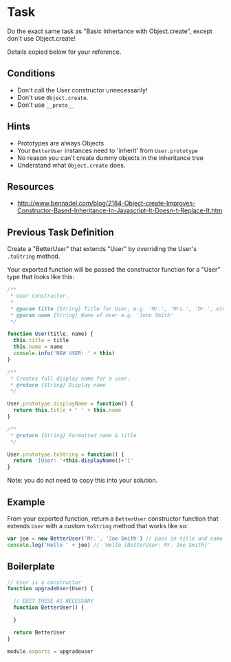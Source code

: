 # Task

Do the exact same task as "Basic Inhertance with Object.create", except don't use Object.create!

Details copied below for your reference.

## Conditions

* Don't call the User constructor unnecessarily!
* Don't use `Object.create`.
* Don't use `__proto__`

## Hints

* Prototypes are always Objects
* Your `BetterUser` instances need to 'inherit' from `User.prototype`
* No reason you can't create dummy objects in the inheritance tree
* Understand what `Object.create` does.

## Resources

* http://www.bennadel.com/blog/2184-Object-create-Improves-Constructor-Based-Inheritance-In-Javascript-It-Doesn-t-Replace-It.htm

## Previous Task Definition

Create a "BetterUser" that extends "User" by overriding
the User's `.toString` method.

Your exported function will be passed the constructor function
for a "User" type that looks like this:

```js
/**
 * User Constructor.
 *
 * @param title {String} Title for User, e.g. 'Mr.', 'Mrs.', 'Dr.', etc.
 * @param name {String} Name of User e.g. 'John Smith'
 */

function User(title, name) {
  this.title = title
  this.name = name
  console.info('NEW USER: ' + this)
}

/**
 * Creates full display name for a user.
 * @return {String} Display name
 */

User.prototype.displayName = function() {
  return this.title + ' ' + this.name
}

/**
 * @return {String} Formatted name & title
 */

User.prototype.toString = function() {
  return '[User: '+this.displayName()+']'
}
```

Note: you do not need to copy this into your solution.

## Example

From your exported function, return a `BetterUser` constructor function
that extends `User` with a custom `toString` method that works like so:

```js
var joe = new BetterUser('Mr.', 'Joe Smith') // pass in title and name
console.log('Hello ' + joe) // 'Hello [BetterUser: Mr. Joe Smith]'
```

## Boilerplate

```js
// User is a constructor
function upgradeUser(User) {

  // EDIT THESE AS NECESSARY
  function BetterUser() {

  }

  return BetterUser
}

module.exports = upgradeuser
```
